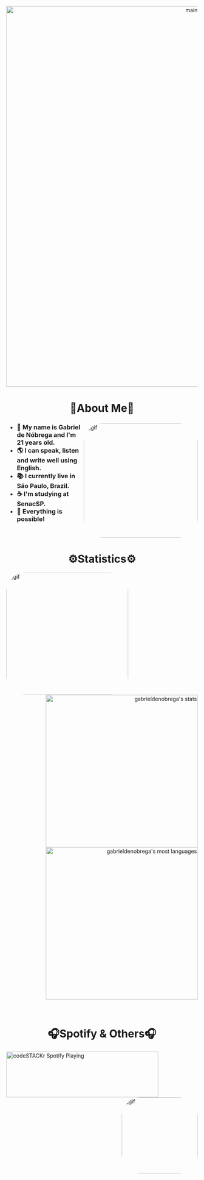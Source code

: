 <p align="center">
  <img width="1000" align="center"src="https://user-images.githubusercontent.com/84252664/157065499-8705b002-7e87-4dc4-b56e-46a3f67954f9.png" alt="mainimage" />
</p>

<h1 align="center">
🎸About Me🎸
</h1>

<div>
<a href="https://open.spotify.com/artist/3WrFJ7ztbogyGnTHbHJFl2">
  <img align="right" alt="gif" height="300" style="border-radius:50px;" src="https://media1.giphy.com/media/qDHbPXeongY8M/giphy.gif?cid=ecf05e47x6dbd62iye2nj7rlyzggywdjls3kkd08rwsd4boo&rid=giphy.gif&ct=g">
</a>

  <h3>
<ul align="left">
  <li>👋 My name is Gabriel de Nóbrega and I'm 21 years old.</li>
  <li>🌎 I can speak, listen and write well using English.</li>
  <li>📚 I currently live in São Paulo, Brazil.</li>
  <li>☕ I'm studying at SenacSP.</li>
  <li>🌱 Everything is possible!</li>
</ul>
  </h3>
  
  <br clear="right"/>
  
<h1 align="center">
⚙️Statistics⚙️
</h1>

<a href="https://open.spotify.com/artist/3WrFJ7ztbogyGnTHbHJFl2">
<img align="left" alt="gif" height="321" style="border-radius:50px;" src="https://media3.giphy.com/media/ITuFb81NvO0XS/giphy.gif?cid=ecf05e47nc1wyiu0wgvls9rwzvejippkik7p5dju08n8tr6h&rid=giphy.gif&ct=g">
</a>

<a href="https://github.com/GabrielDeNobrega">
<p align="right">
<img width="400em" src="https://github-readme-stats.vercel.app/api?username=GabrielDeNobrega&bg_color=355,19C1F2,13B63A&title_color=000000&text_color=4F4C4C" alt="gabrieldenobrega's stats"/>
<img width="400em" src="https://github-readme-stats.vercel.app/api/top-langs/?username=GabrielDeNobrega&layout=compact&bg_color=355,19C1F2,13B63A&title_color=000000&text_color=4F4C4C" alt="gabrieldenobrega's most languages"/>
</p></a>
  </div>
  
  <br clear="left"/>
  
<h1 align="center" width="100%">
🎧Spotify & Others🎧
</h1>


  <a href="https://open.spotify.com/user/12174985492">
    <img aling="left" src="https://novatorem-three-eosin.vercel.app/api/spotify" alt="codeSTACKr Spotify Playing" height="120" width="400"/>
  </a>


<a href="https://open.spotify.com/artist/3WrFJ7ztbogyGnTHbHJFl2">
<img align="right" alt="gif" height="200" style="border-radius:50px;" src="https://media3.giphy.com/media/MZW5o8f5RaH0Q/giphy.gif?cid=ecf05e473cawfa8fm01g67t7pwx353r8by9p87hujrveb7ia&rid=giphy.gif&ct=g">
</a>

<br clear="right"/>
